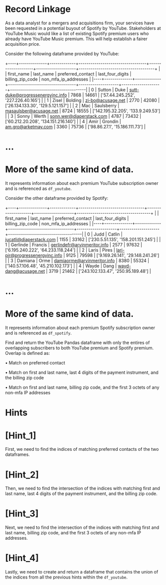 # Record Linkage

  As a data analyst for a mergers and acquisitions firm, your services have been
  requested in a potential buyout of Spotify by YouTube. Stakeholders at YouTube Music
  would like a list of existing Spotify premium users who already have YouTube Music
  premium. This will help establish a fairer acquisition price.

  Consider the following dataframe provided by YouTube:

+----+--------------+-------------+----------------------------------+--------------------+--------------------+--------------------------------------+
|    | first_name   | last_name   | preferred_contact                |   last_four_digits |   billing_zip_code | non_mfa_ip_addresses                 |
|----+--------------+-------------+----------------------------------+--------------------+--------------------+--------------------------------------|
|  0 | Sutton       | Duke        | sutt-duke@progressenergyinc.info |               7868 |              14661 | ['57.44.245.252', '227.226.40.165']  |
|  1 | Zisel        | Bolding     | zi-bo@acusage.net                |               2770 |              42080 | ['26.134.133.30', '129.5.121.157']   |
|  2 | Mac          | Saulsberry  | masaulsber@acusage.net           |               8724 |              18555 | ['142.195.32.205', '133.9.249.53']   |
|  3 | Sonny        | Werth       | sonn.wer@diaperstack.com         |               4787 |              73432 | ['60.212.20.208', '134.151.216.140'] |
|  4 | Amir         | Grondin     | am.gro@arketmay.com              |               3360 |              75736 | ['98.86.27.1', '15.186.111.73']      |
# ...
# More of the same kind of data.

  It represents information about each premium YouTube subscription owner and
  is referenced as `df_youtube`.

  Consider the other dataframe provided by Spotify:

+----+--------------+-------------+---------------------------------+--------------------+--------------------+-------------------------------------+
|    | first_name   | last_name   | preferred_contact               |   last_four_digits |   billing_zip_code | non_mfa_ip_addresses                |
|----+--------------+-------------+---------------------------------+--------------------+--------------------+-------------------------------------|
|  0 | Judd         | Catlin      | jucatli@diaperstack.com         |               1155 |              33162 | ['230.5.51.135', '158.201.151.245'] |
|  1 | Gerlinde     | Francis     | gerlindefr@arvinmeritor.info    |               2577 |              97632 | ['6.195.240.222', '64.233.118.244'] |
|  2 | Laris        | Pires       | lari-pir@progressenergyinc.info |               9125 |              79598 | ['9.169.26.141', '29.148.241.26']   |
|  3 | Damiana      | Orme        | damiaorme@arvinmeritor.info     |               8380 |              55324 | ['140.57.106.48', '45.210.102.173'] |
|  4 | Wayde        | Dang        | wayd-dang@acusage.net           |               3719 |              21462 | ['243.102.133.47', '250.95.189.48'] |
# ...
# More of the same kind of data.

  It represents information about each premium Spotify subscription owner and
  is referenced as `df_spotify`.

  Find and return the YouTube Pandas dataframe with only the entires of overlapping 
  subscribers to both YouTube premium and Spotify premium. Overlap is defined as:

  • Match on preferred contact

  • Match on first and last name, last 4 digits of the payment instrument, and 
    the billing zip code

  • Match on first and last name, billing zip code, and the first 3 octets of 
    any non-mfa IP addresses

# Hints

# [Hint_1]

  First, we need to find the indices of matching preferred contacts of the two 
  dataframes.

# [Hint_2]

  Then, we need to find the intersection of the indices with matching first and
  last name, last 4 digits of the payment instrument, and the billing zip code.

# [Hint_3]

  Next, we need to find the intersection of the indices with matching first and
  last name, billing zip code, and the first 3 octets of any non-mfa IP addresses.

# [Hint_4]

  Lastly, we need to create and return a dataframe that contains the union of the
  indices from all the previous hints within the `df_youtube`.
